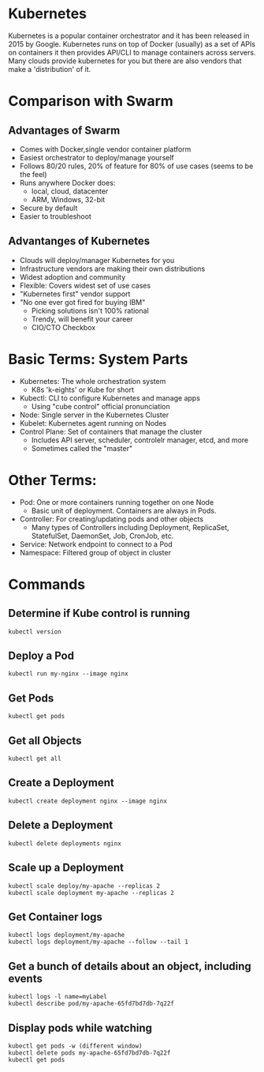 # Kubernetes

Kubernetes is a popular container orchestrator and it has been released in 2015 by Google. Kubernetes runs on top of Docker (usually) as a set of APIs on containers it then provides API/CLI to manage containers across servers. Many clouds provide kubernetes for you but there are also vendors that make a 'distribution' of it.

# Comparison with Swarm

## Advantages of Swarm

- Comes with Docker,single vendor container platform
- Easiest orchestrator to deploy/manage yourself
- Follows 80/20 rules, 20% of feature for 80% of use cases (seems to be the feel)
- Runs anywhere Docker does:
    - local, cloud, datacenter
    - ARM, Windows, 32-bit
- Secure by default
- Easier to troubleshoot

## Advantanges of Kubernetes

- Clouds will deploy/manager Kubernetes for you
- Infrastructure vendors are making their own distributions
- Widest adoption and community
- Flexible: Covers widest set of use cases
- "Kubernetes first" vendor support
- "No one ever got fired for buying IBM"
    - Picking solutions isn't 100% rational
    - Trendy, will benefit your career
    - CIO/CTO Checkbox

# Basic Terms: System Parts

- Kubernetes: The whole orchestration system
  - K8s 'k-eights' or Kube for short
- Kubectl: CLI to configure Kubernetes and manage apps
  - Using "cube control" official pronunciation
- Node: Single server in the Kubernetes Cluster
- Kubelet: Kubernetes agent running on Nodes
- Control Plane: Set of containers that manage the cluster
  - Includes API server, scheduler, controlelr manager, etcd, and more
  - Sometimes called the "master"

# Other Terms:

- Pod: One or more containers running together on one Node
  - Basic unit of deployment. Containers are always in Pods.
- Controller: For creating/updating pods and other objects
  - Many types of Controllers including Deployment, ReplicaSet, StatefulSet, DaemonSet, Job, CronJob, etc.
- Service: Network endpoint to connect to a Pod
- Namespace: Filtered group of object in cluster

# Commands

## Determine if Kube control is running

```
kubectl version
```

## Deploy a Pod

```
kubectl run my-nginx --image nginx
```

## Get Pods

```
kubectl get pods
```

## Get all Objects

```
kubectl get all
```

## Create a Deployment

```
kubectl create deployment nginx --image nginx
```

## Delete a Deployment

```
kubectl delete deployments nginx
```

## Scale up a Deployment

```
kubectl scale deploy/my-apache --replicas 2
kubectl scale deployment my-apache --replicas 2
```

## Get Container logs

```
kubectl logs deployment/my-apache
kubectl logs deployment/my-apache --follow --tail 1
```

## Get a bunch of details about an object, including events

```
kubectl logs -l name=myLabel
kubectl describe pod/my-apache-65fd7bd7db-7q22f
```

## Display pods while watching

```
kubectl get pods -w (different window)
kubectl delete pods my-apache-65fd7bd7db-7q22f
kubectl get pods
```